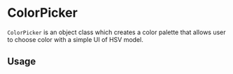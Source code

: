 # ColorPicker

```ColorPicker``` is an object class which creates a color palette that allows user to choose color with a simple UI of HSV model.

## Usage
```javascript

```
